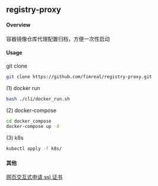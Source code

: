 ## registry-proxy

#### Overview
容器镜像仓库代理配置归档，方便一次性启动

#### Usage

git clone

```bash
git clone https://github.com/fimreal/registry-proxy.git
```

(1) docker run

```bash
bash ./cli/docker_run.sh
```

(2) docker-compose

```bash
cd docker_compose
docker-compose up -d
```

(3) k8s

```bash
kubectl apply -f k8s/
```

#### 其他
[网页交互式申请 ssl 证书](https://epurs.com/i/acme.html)

